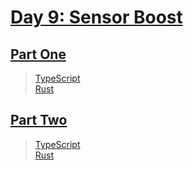 # [Day 9: Sensor Boost](https://adventofcode.com/2019/day/9)

## [Part One](https://adventofcode.com/2019/day/9#part1)

> [TypeScript](/solutions/typescript/2019/09/src/p1.ts)\
> [Rust](/solutions/rust/2019/09/src/lib.rs)

## [Part Two](https://adventofcode.com/2019/day/9#part2)

> [TypeScript](/solutions/typescript/2019/09/src/p2.ts)\
> [Rust](/solutions/rust/2019/09/src/lib.rs)
